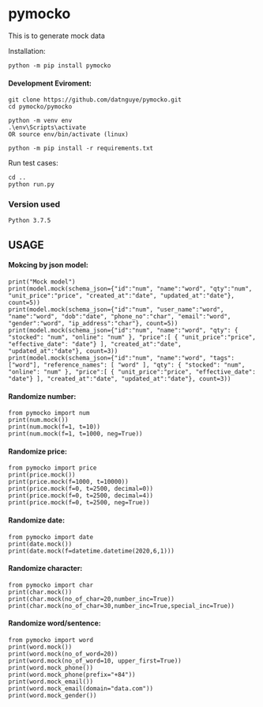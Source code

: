# pymocko
This is to generate mock data

Installation:
```
python -m pip install pymocko
```

#### Development Eviroment:
```
git clone https://github.com/datnguye/pymocko.git
cd pymocko/pymocko

python -m venv env
.\env\Scripts\activate
OR source env/bin/activate (linux)

python -m pip install -r requirements.txt

```

Run test cases:
```
cd ..
python run.py
```

### Version used
```
Python 3.7.5
```

## USAGE

#### Mokcing by json model:
```
print("Mock model")
print(model.mock(schema_json={"id":"num", "name":"word", "qty":"num", "unit_price":"price", "created_at":"date", "updated_at":"date"}, count=5))
print(model.mock(schema_json={"id":"num", "user_name":"word", "name":"word", "dob":"date", "phone_no":"char", "email":"word", "gender":"word", "ip_address":"char"}, count=5))
print(model.mock(schema_json={"id":"num", "name":"word", "qty": { "stocked": "num", "online": "num" }, "price":[ { "unit_price":"price", "effective_date": "date"} ], "created_at":"date", "updated_at":"date"}, count=3))
print(model.mock(schema_json={"id":"num", "name":"word", "tags": ["word"], "reference_names": [ "word" ], "qty": { "stocked": "num", "online": "num" }, "price":[ { "unit_price":"price", "effective_date": "date"} ], "created_at":"date", "updated_at":"date"}, count=3))
```

#### Randomize number:
```
from pymocko import num
print(num.mock())
print(num.mock(f=1, t=10))
print(num.mock(f=1, t=1000, neg=True))
```

#### Randomize price:
```
from pymocko import price
print(price.mock())
print(price.mock(f=1000, t=10000))
print(price.mock(f=0, t=2500, decimal=0))
print(price.mock(f=0, t=2500, decimal=4))
print(price.mock(f=0, t=2500, neg=True))
```

#### Randomize date:
```
from pymocko import date
print(date.mock())
print(date.mock(f=datetime.datetime(2020,6,1)))
```

#### Randomize character:
```
from pymocko import char
print(char.mock())
print(char.mock(no_of_char=20,number_inc=True))
print(char.mock(no_of_char=30,number_inc=True,special_inc=True))
```

#### Randomize word/sentence:
```
from pymocko import word
print(word.mock()) 
print(word.mock(no_of_word=20))
print(word.mock(no_of_word=10, upper_first=True))
print(word.mock_phone())
print(word.mock_phone(prefix="+84"))
print(word.mock_email())
print(word.mock_email(domain="data.com"))
print(word.mock_gender())
```